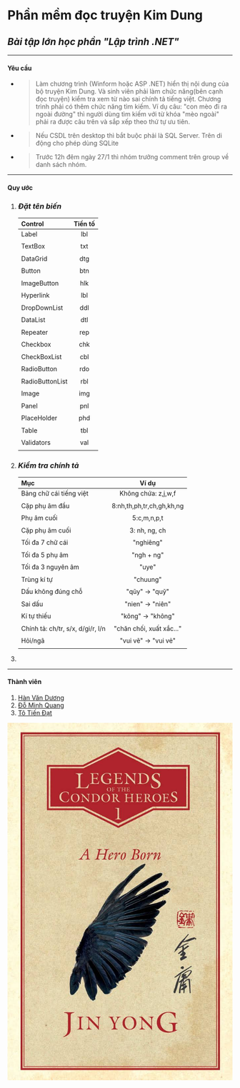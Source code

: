 # Phần mềm đọc truyện Kim Dung  

## ***Bài tập lớn học phần "Lập trình .NET"***  
---

#### **Yêu cầu**  
- > Làm chương trình (Winform hoặc ASP .NET) hiển thị nội dung của bộ truyện Kim Dung. Và sinh viên phải làm chức năng(bên cạnh đọc truyện) kiểm tra xem từ nào sai chính tả tiếng việt. Chương trình phải có thêm chức năng tìm kiếm.
Ví dụ câu: "con mèo đi ra ngoài đường" thì người dùng tìm kiếm với từ khóa "mèo ngoài" phải ra được câu trên và sắp xếp theo thứ tự ưu tiên.  

- > Nếu CSDL trên desktop thì bắt buộc phải là SQL Server. Trên di động cho phép dùng SQLite  

- > Trước 12h đêm ngày 27/1 thì nhóm trưởng comment trên group về danh sách nhóm.  
---
#### **Quy ước**  
1. ### *Đặt tên biến*  
  
    |    Control           |    Tiền tố     |
    | -------------------- |:--------------:|
    |    Label             |      lbl       |
    |                      |                |
    |    TextBox           |      txt       |
    |                      |                |
    |    DataGrid          |      dtg       |
    |                      |                |
    |    Button            |      btn       |
    |                      |                |
    |    ImageButton       |      hlk       |
    |                      |                |
    |    Hyperlink         |      lbl       |
    |                      |                |
    |    DropDownList      |      ddl       |
    |                      |                |
    |    DataList          |      dtl       |
    |                      |                |
    |    Repeater          |      rep       |
    |                      |                |
    |    Checkbox          |      chk       |
    |                      |                |
    |    CheckBoxList      |      cbl       |
    |                      |                |
    |    RadioButton       |      rdo       |
    |                      |                |
    |    RadioButtonList   |      rbl       |
    |                      |                |
    |    Image             |      img       |
    |                      |                |
    |    Panel             |      pnl       |
    |                      |                |
    |    PlaceHolder       |      phd       |
    |                      |                |
    |    Table             |      tbl       |
    |                      |                |
    |    Validators        |      val       |
    |                      |                |  

2. ### *Kiểm tra chính tả*  

    |    Mục                                   |       Ví dụ                      |
    | ---------------------------------------- |:--------------------------------:|
    |    Bảng chữ cái tiếng việt               |      Không chứa: z,j,w,f         |
    |                                          |                                  |
    |    Cặp phụ âm đầu                        |      8:nh,th,ph,tr,ch,gh,kh,ng   |
    |                                          |                                  |
    |    Phụ âm cuối                           |      5:c,m,n,p,t                 |
    |                                          |                                  |
    |    Cặp phụ âm cuối                       |      3: nh, ng, ch               |
    |                                          |                                  |
    |    Tối đa 7 chữ cái                      |      "nghiêng"                   |
    |                                          |                                  |
    |    Tối đa 5 phụ âm                       |      "ngh + ng"                  |
    |                                          |                                  |
    |    Tối đa 3 nguyên âm                    |      "uye"                       |
    |                                          |                                  |
    |    Trùng kí tự                           |      "chuung"                    |
    |                                          |                                  |
    |    Dấu không đúng chỗ                    |      "qũy" -> "quỹ"              |
    |                                          |                                  |
    |    Sai dấu                               |      "nien" -> "niên"            |
    |                                          |                                  |
    |    Kí tự thiếu                           |      "kông" -> "không"           |
    |                                          |                                  |
    |    Chính tả: ch/tr, s/x, d/gi/r, l/n     |      "chăn chối, xuất xắc..."    |
    |                                          |                                  |
    |    Hỏi/ngã                               |      "vui vẽ" -> "vui vẻ"        |
    |                                          |                                  |  
3. 
---
#### **Thành viên**  
1. [Hàn Văn Dương](https://www.facebook.com/duonngbk)  
2. [Đỗ Minh Quang](https://www.facebook.com/quang.do.963871)  
3. [Tô Tiến Đạt](https://www.facebook.com/dat.tien.1656)  

![Cover - JinYong](cover.jpg)  